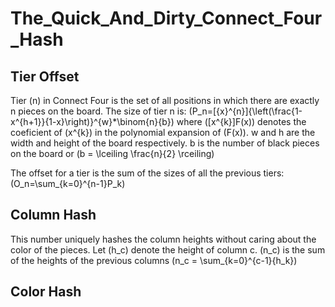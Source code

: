 The\_Quick\_And\_Dirty\_Connect\_Four\_Hash
===========================================

Tier Offset
-----------

Tier \(n\) in Connect Four is the set of all positions in which there are exactly n pieces on the board. The size of tier n is: \(P_n=[{x}^{n}]{\left(\frac{1-x^{h+1}}{1-x}\right)}^{w}*\binom{n}{b}\) where \([x^{k}]F(x)\) denotes the coeficient of \(x^{k}\) in the polynomial expansion of \(F(x)\). w and h are the width and height of the board respectively. b is the number of black pieces on the board or \(b = \lceiling \frac{n}{2} \rceiling\)

The offset for a tier is the sum of the sizes of all the previous tiers: \(O_n=\sum_{k=0}^{n-1}P_k\)

Column Hash
-----------

This number uniquely hashes the column heights without caring about the color of the pieces. Let \(h_c\) denote the height of column c. \(n_c\) is the sum of the heights of the previous columns
\(n_c = \sum_{k=0}^{c-1}{h_k}\)

Color Hash
----------
